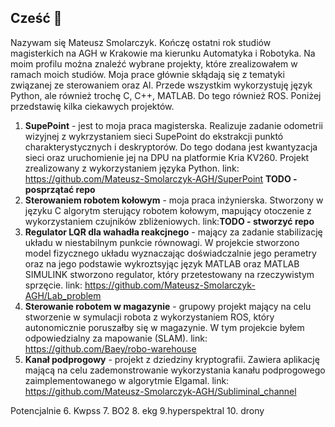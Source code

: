 ## Cześć 👋

Nazywam się Mateusz Smolarczyk. Kończę ostatni rok studiów magisterkich na AGH w Krakowie ma kierunku Automatyka i Robotyka. Na moim profilu można znaleźć wybrane projekty, które zrealizowałem w ramach moich studiów. Moja prace głównie skłądają się z tematyki związanej ze sterowaniem oraz AI. Przede wszystkim wykorzystuję język Python, ale również trochę C, C++, MATLAB. Do tego również ROS. Poniżej przedstawię kilka ciekawych projektów.

1. **SupePoint** - jest to moja praca magisterska. Realizuje zadanie odometrii wizyjnej z wykrzystaniem sieci SupePoint do ekstrakcji punktó charakterystycznych i deskryptorów. Do tego dodana jest kwantyzacja sieci oraz uruchomienie jej na DPU na platformie Kria KV260. Projekt zrealizowany z wykorzystaniem języka Python.
link: https://github.com/Mateusz-Smolarczyk-AGH/SuperPoint **TODO -posprzątać repo**
2. **Sterowaniem robotem kołowym** - moja praca inżynierska. Stworzony w języku C algorytm sterujący robotem kołowym, mapujący otoczenie z wykorzystaniem czujników zbliżeniowych. link:**TODO - stworzyć repo**
3. **Regulator LQR dla wahadła reakcjnego** - mający za zadanie stabilizację układu w niestabilnym punkcie równowagi. W projekcie stworzono model fizycznego układu wyznaczając doświadczalnie jego perametry oraz na jego podstawie wykroztsyjąc język MATLAB oraz MATLAB SIMULINK stworzono regulator, który przetestowany na rzeczywistym sprzęcie.
link: https://github.com/Mateusz-Smolarczyk-AGH/Lab_problem
4. **Sterowanie robotem w magazynie** - grupowy projekt mający na celu stworzenie w symulacji robota z wykorzystaniem ROS, który autonomicznie poruszałby się w magazynie. W tym projekcie byłem odpowiedzialny za mapowanie (SLAM). 
link: https://github.com/Baey/robo-warehouse
5. **Kanał podprogowy** - projekt z dziedziny kryptografii. Zawiera aplikację mającą na celu zademonstrowanie wykorzystania kanału podprogowego zaimplementowanego w algorytmie Elgamal.
link: https://github.com/Mateusz-Smolarczyk-AGH/Subliminal_channel

Potencjalnie
6. Kwpss
7. BO2
8. ekg
9.hyperspektral
10. drony

